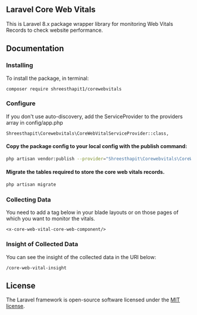 ## Laravel Core Web Vitals

This is Laravel 8.x package wrapper library for monitoring Web Vitals Records to check website performance.

## Documentation

### Installing
To install the package, in terminal:
```
composer require shreesthapit1/corewebvitals
```
### Configure
If you don't use auto-discovery, add the ServiceProvider to the providers array in config/app.php
```
Shreesthapit\Corewebvitals\CoreWebVitalServiceProvider::class,
```

#### Copy the package config to your local config with the publish command:

```bash
php artisan vendor:publish --provider="Shreesthapit\Corewebvitals\CoreWebVitalServiceProvider"
```

#### Migrate the tables required to store the core web vitals records.

```bash
php artisan migrate
```

### Collecting Data
You need to add a tag below in your blade layouts or on those pages of which you want to monitor the vitals.
```
<x-core-web-vital-core-web-component/>
```

### Insight of Collected Data
You can see the insight of the collected data in the URI below:
```
/core-web-vital-insight
```

## License

The Laravel framework is open-source software licensed under the [MIT license](https://opensource.org/licenses/MIT).
